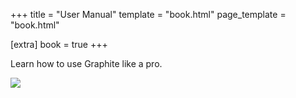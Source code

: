 +++
title = "User Manual"
template = "book.html"
page_template = "book.html"

[extra]
book = true
+++

Learn how to use Graphite like a pro.

![](https://files.keavon.com/-/DarkgreyAliceblueDoe/banner.jpg)
